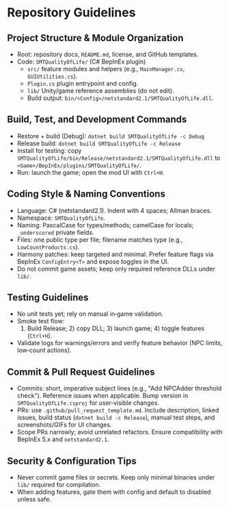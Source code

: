 # Repository Guidelines

## Project Structure & Module Organization
- Root: repository docs, `README.md`, license, and GitHub templates.
- Code: `SMTQualityOfLife/` (C# BepInEx plugin)
  - `src/` feature modules and helpers (e.g., `MainManager.cs`, `GUIUtilities.cs`).
  - `Plugin.cs` plugin entrypoint and config.
  - `lib/` Unity/game reference assemblies (do not edit).
  - Build output: `bin/<Config>/netstandard2.1/SMTQualityOfLife.dll`.

## Build, Test, and Development Commands
- Restore + build (Debug): `dotnet build SMTQualityOfLife -c Debug`
- Release build: `dotnet build SMTQualityOfLife -c Release`
- Install for testing: copy `SMTQualityOfLife/bin/Release/netstandard2.1/SMTQualityOfLife.dll` to `<Game>/BepInEx/plugins/SMTQualityOfLife/`.
- Run: launch the game; open the mod UI with `Ctrl+H`.

## Coding Style & Naming Conventions
- Language: C# (netstandard2.1). Indent with 4 spaces; Allman braces.
- Namespace: `SMTQualityOfLife`.
- Naming: PascalCase for types/methods; camelCase for locals; `_underscored` private fields.
- Files: one public type per file; filename matches type (e.g., `LowCountProducts.cs`).
- Harmony patches: keep targeted and minimal. Prefer feature flags via BepInEx `ConfigEntry<T>` and expose toggles in the UI.
- Do not commit game assets; keep only required reference DLLs under `lib/`.

## Testing Guidelines
- No unit tests yet; rely on manual in‑game validation.
- Smoke test flow:
  1) Build Release; 2) copy DLL; 3) launch game; 4) toggle features (`Ctrl+H`).
- Validate logs for warnings/errors and verify feature behavior (NPC limits, low‑count actions).

## Commit & Pull Request Guidelines
- Commits: short, imperative subject lines (e.g., "Add NPCAdder threshold check"). Reference issues when applicable. Bump version in `SMTQualityOfLife.csproj` for user‑visible changes.
- PRs: use `.github/pull_request_template.md`. Include description, linked issues, build status (`dotnet build -c Release`), manual test steps, and screenshots/GIFs for UI changes.
- Scope PRs narrowly; avoid unrelated refactors. Ensure compatibility with BepInEx 5.x and `netstandard2.1`.

## Security & Configuration Tips
- Never commit game files or secrets. Keep only minimal binaries under `lib/` required for compilation.
- When adding features, gate them with config and default to disabled unless safe.
